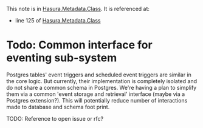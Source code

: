 This note is in [Hasura.Metadata.Class](https://github.com/hasura/graphql-engine/blob/master/server/src-lib/Hasura/Metadata/Class.hs#L41).
It is referenced at:
  - line 125 of [Hasura.Metadata.Class](https://github.com/hasura/graphql-engine/blob/master/server/src-lib/Hasura/Metadata/Class.hs#L125)

# Todo: Common interface for eventing sub-system

Postgres tables' event triggers and scheduled event triggers are similar in the
core logic. But currently, their implementation is completely isolated and do not
share a common schema in Postgres. We're having a plan to simplify them via a
common 'event storage and retrieval' interface (maybe via a Postgres extension?).
This will potentially reduce number of interactions made to database and schema foot print.

TODO: Reference to open issue or rfc?

